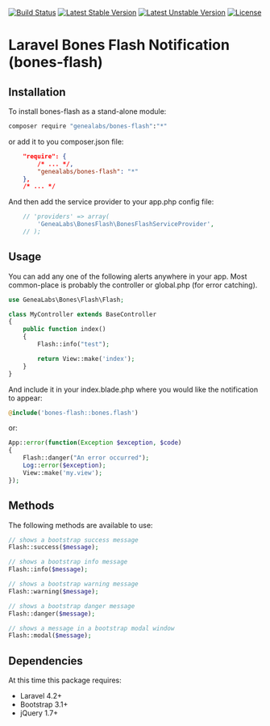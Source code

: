 [![Build Status](https://travis-ci.org/GeneaLabs/bones-flash.svg?branch=master)](https://travis-ci.org/GeneaLabs/bones-flash) [![Latest Stable Version](https://poser.pugx.org/genealabs/bones-flash/v/stable.svg)](https://packagist.org/packages/genealabs/bones-flash) [![Latest Unstable Version](https://poser.pugx.org/genealabs/bones-flash/v/unstable.svg)](https://packagist.org/packages/genealabs/bones-flash) [![License](https://poser.pugx.org/genealabs/bones-flash/license.svg)](https://packagist.org/packages/genealabs/bones-flash)

# Laravel Bones Flash Notification (bones-flash) 

## Installation

To install bones-flash as a stand-alone module:

```sh
composer require "genealabs/bones-flash":"*"
```

or add it to you composer.json file:

```json
    "require": {
        /* ... */,
        "genealabs/bones-flash": "*"
    },
    /* ... */
```

And then add the service provider to your app.php config file:
```php
	// 'providers' => array(
		'GeneaLabs\BonesFlash\BonesFlashServiceProvider',
    // );
```

## Usage

You can add any one of the following alerts anywhere in your app. Most common-place is probably the controller or global.php (for error catching).

```php
use GeneaLabs\Bones\Flash\Flash;

class MyController extends BaseController
{
	public function index()
	{
		Flash::info("test");

		return View::make('index');
	}
}
```

And include it in your index.blade.php where you would like the notification to appear:

```php
@include('bones-flash::bones.flash')
```

or:

```php
App::error(function(Exception $exception, $code)
{
    Flash::danger("An error occurred");
	Log::error($exception);
	View::make('my.view');
});
```

## Methods

The following methods are available to use:

```php
// shows a bootstrap success message
Flash::success($message);

// shows a bootstrap info message
Flash::info($message);

// shows a bootstrap warning message
Flash::warning($message);

// shows a bootstrap danger message
Flash::danger($message);

// shows a message in a bootstrap modal window
Flash::modal($message);
```

## Dependencies

At this time this package requires:

- Laravel 4.2+
- Bootstrap 3.1+
- jQuery 1.7+
